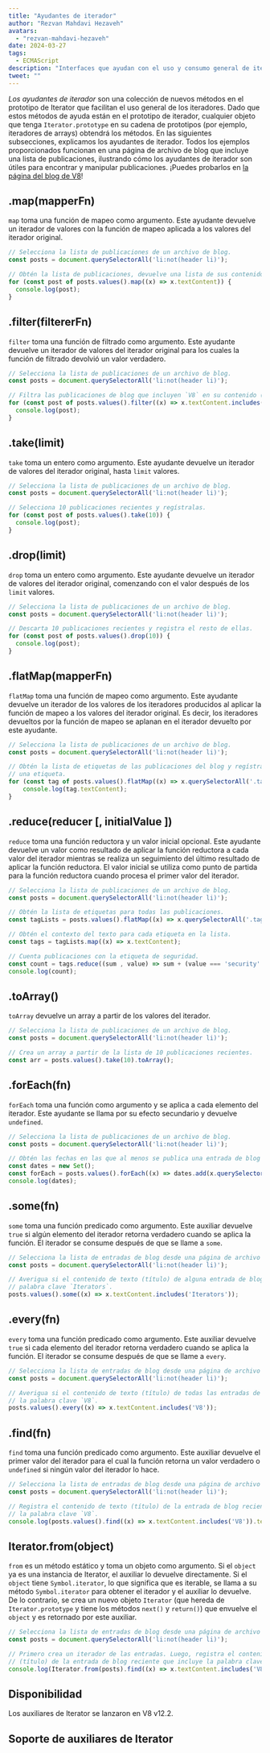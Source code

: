 ```yaml
---
title: "Ayudantes de iterador"
author: "Rezvan Mahdavi Hezaveh"
avatars:
  - "rezvan-mahdavi-hezaveh"
date: 2024-03-27
tags:
  - ECMAScript
description: "Interfaces que ayudan con el uso y consumo general de iteradores."
tweet: ""
---
```


*Los ayudantes de iterador* son una colección de nuevos métodos en el prototipo de Iterator que facilitan el uso general de los iteradores. Dado que estos métodos de ayuda están en el prototipo de iterador, cualquier objeto que tenga `Iterator.prototype` en su cadena de prototipos (por ejemplo, iteradores de arrays) obtendrá los métodos. En las siguientes subsecciones, explicamos los ayudantes de iterador. Todos los ejemplos proporcionados funcionan en una página de archivo de blog que incluye una lista de publicaciones, ilustrando cómo los ayudantes de iterador son útiles para encontrar y manipular publicaciones. ¡Puedes probarlos en [la página del blog de V8](https://v8.dev/blog)!

<!--truncate-->

## .map(mapperFn)

`map` toma una función de mapeo como argumento. Este ayudante devuelve un iterador de valores con la función de mapeo aplicada a los valores del iterador original.

```javascript
// Selecciona la lista de publicaciones de un archivo de blog.
const posts = document.querySelectorAll('li:not(header li)');

// Obtén la lista de publicaciones, devuelve una lista de sus contenidos (títulos) y regístralas.
for (const post of posts.values().map((x) => x.textContent)) {
  console.log(post);
}
```

## .filter(filtererFn)

`filter` toma una función de filtrado como argumento. Este ayudante devuelve un iterador de valores del iterador original para los cuales la función de filtrado devolvió un valor verdadero.

```javascript
// Selecciona la lista de publicaciones de un archivo de blog.
const posts = document.querySelectorAll('li:not(header li)');

// Filtra las publicaciones de blog que incluyen `V8` en su contenido (títulos) y regístralas.
for (const post of posts.values().filter((x) => x.textContent.includes('V8'))) {
  console.log(post);
} 
```

## .take(limit)

`take` toma un entero como argumento. Este ayudante devuelve un iterador de valores del iterador original, hasta `limit` valores.

```javascript
// Selecciona la lista de publicaciones de un archivo de blog.
const posts = document.querySelectorAll('li:not(header li)');

// Selecciona 10 publicaciones recientes y regístralas.
for (const post of posts.values().take(10)) {
  console.log(post);
}
```

## .drop(limit)

`drop` toma un entero como argumento. Este ayudante devuelve un iterador de valores del iterador original, comenzando con el valor después de los `limit` valores.

```javascript
// Selecciona la lista de publicaciones de un archivo de blog.
const posts = document.querySelectorAll('li:not(header li)');

// Descarta 10 publicaciones recientes y registra el resto de ellas.
for (const post of posts.values().drop(10)) {
  console.log(post);
}
```

## .flatMap(mapperFn)

`flatMap` toma una función de mapeo como argumento. Este ayudante devuelve un iterador de los valores de los iteradores producidos al aplicar la función de mapeo a los valores del iterador original. Es decir, los iteradores devueltos por la función de mapeo se aplanan en el iterador devuelto por este ayudante.

```javascript
// Selecciona la lista de publicaciones de un archivo de blog.
const posts = document.querySelectorAll('li:not(header li)');

// Obtén la lista de etiquetas de las publicaciones del blog y regístralas. Cada publicación puede tener más de
// una etiqueta.
for (const tag of posts.values().flatMap((x) => x.querySelectorAll('.tag').values())) {
    console.log(tag.textContent);
}
```

## .reduce(reducer [, initialValue ])

`reduce` toma una función reductora y un valor inicial opcional. Este ayudante devuelve un valor como resultado de aplicar la función reductora a cada valor del iterador mientras se realiza un seguimiento del último resultado de aplicar la función reductora. El valor inicial se utiliza como punto de partida para la función reductora cuando procesa el primer valor del iterador.

```javascript
// Selecciona la lista de publicaciones de un archivo de blog.
const posts = document.querySelectorAll('li:not(header li)');

// Obtén la lista de etiquetas para todas las publicaciones.
const tagLists = posts.values().flatMap((x) => x.querySelectorAll('.tag').values());

// Obtén el contexto del texto para cada etiqueta en la lista.
const tags = tagLists.map((x) => x.textContent);

// Cuenta publicaciones con la etiqueta de seguridad.
const count = tags.reduce((sum , value) => sum + (value === 'security' ? 1 : 0), 0);
console.log(count);
```

## .toArray()

`toArray` devuelve un array a partir de los valores del iterador. 

```javascript
// Selecciona la lista de publicaciones de un archivo de blog.
const posts = document.querySelectorAll('li:not(header li)');

// Crea un array a partir de la lista de 10 publicaciones recientes.
const arr = posts.values().take(10).toArray();
```

## .forEach(fn)

`forEach` toma una función como argumento y se aplica a cada elemento del iterador. Este ayudante se llama por su efecto secundario y devuelve `undefined`.

```javascript
// Selecciona la lista de publicaciones de un archivo de blog.
const posts = document.querySelectorAll('li:not(header li)');

// Obtén las fechas en las que al menos se publica una entrada de blog y regístralas.
const dates = new Set();
const forEach = posts.values().forEach((x) => dates.add(x.querySelector('time')));
console.log(dates);
```

## .some(fn)

`some` toma una función predicado como argumento. Este auxiliar devuelve `true` si algún elemento del iterador retorna verdadero cuando se aplica la función. El iterador se consume después de que se llame a `some`.

```javascript
// Selecciona la lista de entradas de blog desde una página de archivo de blogs.
const posts = document.querySelectorAll('li:not(header li)');

// Averigua si el contenido de texto (título) de alguna entrada de blog incluye la
// palabra clave `Iterators`.
posts.values().some((x) => x.textContent.includes('Iterators'));
```

## .every(fn)

`every` toma una función predicado como argumento. Este auxiliar devuelve `true` si cada elemento del iterador retorna verdadero cuando se aplica la función. El iterador se consume después de que se llame a `every`.

```javascript
// Selecciona la lista de entradas de blog desde una página de archivo de blogs.
const posts = document.querySelectorAll('li:not(header li)');

// Averigua si el contenido de texto (título) de todas las entradas de blog incluye
// la palabra clave `V8`.
posts.values().every((x) => x.textContent.includes('V8'));
```

## .find(fn)

`find` toma una función predicado como argumento. Este auxiliar devuelve el primer valor del iterador para el cual la función retorna un valor verdadero o `undefined` si ningún valor del iterador lo hace.

```javascript
// Selecciona la lista de entradas de blog desde una página de archivo de blogs.
const posts = document.querySelectorAll('li:not(header li)');

// Registra el contenido de texto (título) de la entrada de blog reciente que incluye
// la palabra clave `V8`.
console.log(posts.values().find((x) => x.textContent.includes('V8')).textContent);
```

## Iterator.from(object)

`from` es un método estático y toma un objeto como argumento. Si el `object` ya es una instancia de Iterator, el auxiliar lo devuelve directamente. Si el `object` tiene `Symbol.iterator`, lo que significa que es iterable, se llama a su método `Symbol.iterator` para obtener el iterador y el auxiliar lo devuelve. De lo contrario, se crea un nuevo objeto `Iterator` (que hereda de `Iterator.prototype` y tiene los métodos `next()` y `return()`) que envuelve el `object` y es retornado por este auxiliar.

```javascript
// Selecciona la lista de entradas de blog desde una página de archivo de blogs.
const posts = document.querySelectorAll('li:not(header li)');

// Primero crea un iterador de las entradas. Luego, registra el contenido de texto
// (título) de la entrada de blog reciente que incluye la palabra clave `V8`.
console.log(Iterator.from(posts).find((x) => x.textContent.includes('V8')).textContent);
```

## Disponibilidad

Los auxiliares de Iterator se lanzaron en V8 v12.2.

## Soporte de auxiliares de Iterator

<feature-support chrome="122 https://chromestatus.com/feature/5102502917177344"
                 firefox="no https://bugzilla.mozilla.org/show_bug.cgi?id=1568906"
                 safari="no https://bugs.webkit.org/show_bug.cgi?id=248650" 
                 nodejs="no"
                 babel="yes https://github.com/zloirock/core-js#iterator-helpers"></feature-support>
